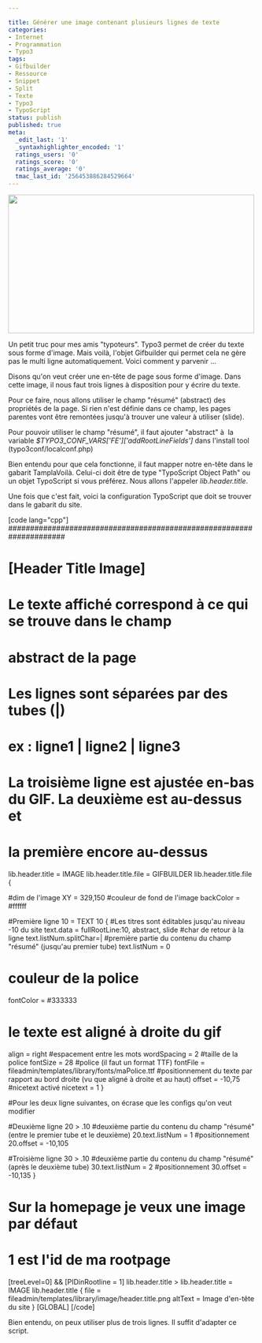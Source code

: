 ```yaml
---

title: Générer une image contenant plusieurs lignes de texte
categories:
- Internet
- Programmation
- Typo3
tags:
- Gifbuilder
- Ressource
- Snippet
- Split
- Texte
- Typo3
- TypoScript
status: publish
published: true
meta:
  _edit_last: '1'
  _syntaxhighlighter_encoded: '1'
  ratings_users: '0'
  ratings_score: '0'
  ratings_average: '0'
  tmac_last_id: '256453886284529664'
---
```

<img class="alignnone size-medium wp-image-1470" title="Champ résumé dans les propriétées de la page" src="https://dlgjp9x71cipk.cloudfront.net/2009/12/gifbuilder_typo3-500x281.jpg" alt="" width="500" height="281" />

Un petit truc pour mes amis "typoteurs". Typo3 permet de créer du texte sous forme d'image. Mais voilà, l'objet Gifbuilder qui permet cela ne gère pas le multi ligne automatiquement.
Voici comment y parvenir ...

<!--more-->

Disons qu'on veut créer une en-tête de page sous forme d'image. Dans cette image, il nous faut trois lignes à disposition pour y écrire du texte.

Pour ce faire, nous allons utiliser le champ "résumé" (abstract) des propriétés de la page. Si rien n'est définie dans ce champ, les pages parentes vont être remontées jusqu'à trouver une valeur à utiliser (slide).

Pour pouvoir utiliser le champ "résumé", il faut ajouter "abstract" à  la variable <em>$TYPO3_CONF_VARS['FE']['addRootLineFields']</em> dans l'install tool (typo3conf/localconf.php)

Bien entendu pour que cela fonctionne, il faut mapper notre en-tête dans le gabarit TamplaVoilà. Celui-ci doit être de type "TypoScript Object Path" ou un objet TypoScript si vous préférez. Nous allons l'appeler <em>lib.header.title</em>.

Une fois que c'est fait, voici la configuration TypoScript que doit se trouver dans le gabarit du site.

[code lang="cpp"]
#####################################################################
# [Header Title Image]
#
# Le texte affiché correspond à  ce qui se trouve dans le champ
# abstract de la page
#
# Les lignes sont séparées par des tubes (|)
# ex : ligne1 | ligne2 | ligne3
#
# La troisième ligne est ajustée en-bas du GIF. La deuxième est au-dessus et
# la première encore au-dessus

lib.header.title = IMAGE
lib.header.title.file = GIFBUILDER
lib.header.title.file {

#dim de l'image
XY = 329,150
#couleur de fond de l'image
backColor = #ffffff

#Première ligne
10 = TEXT
10 {
  #Les titres sont éditables jusqu'au niveau -10 du site
  text.data = fullRootLine:10, abstract, slide
  #char de retour à la ligne
  text.listNum.splitChar=|
  #première partie du contenu du champ &quot;résumé&quot; (jusqu'au premier tube)
  text.listNum = 0
  # couleur de la police
  fontColor = #333333
  # le texte est aligné à droite du gif
  align = right
  #espacement entre les mots
  wordSpacing = 2
  #taille de la police
  fontSize = 28
  #police (il faut un format TTF)
  fontFile = fileadmin/templates/library/fonts/maPolice.ttf
  #positionnement du texte par rapport au bord droite (vu que aligné à droite et au haut)
  offset = -10,75
  #nicetext activé
  nicetext = 1
}

#Pour les deux ligne suivantes, on écrase que les configs qu'on veut modifier

#Deuxième ligne
20 &gt; .10
#deuxième partie du contenu du champ &quot;résumé&quot; (entre le premier tube et le deuxième)
20.text.listNum = 1
#positionnement
20.offset = -10,105

#Troisième ligne
30 &gt; .10
#deuxième partie du contenu du champ &quot;résumé&quot; (après le deuxième tube)
30.text.listNum = 2
#positionnement
30.offset = -10,135 }

# Sur la homepage je veux une image par défaut
# 1 est l'id de ma rootpage
[treeLevel=0] &amp;&amp; [PIDinRootline = 1] lib.header.title &gt;
  lib.header.title = IMAGE
  lib.header.title {
    file = fileadmin/templates/library/image/header.title.png
    altText = Image d'en-tête du site
  }
[GLOBAL]
[/code]

Bien entendu, on peux utiliser plus de trois lignes. Il suffit d'adapter ce script.
